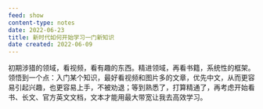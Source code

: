 ```yaml
---
feed: show
content-type: notes
date: 2022-06-23
title: 新时代如何开始学习一门新知识
date created: 2022-06-09
---
```

初期涉猎的领域，看视频，看有趣的东西。精进领域，再看书籍，系统性的框架。
领悟到一个点：入门某个知识，最好看视频和图片多的文章，优先中文，从而更容易引起兴趣，也更容易上手，不被劝退；等到熟悉了，打算精通了，再考虑开始看书、长文、官方英文文档，文本才能用最大带宽让我去高效学习。
